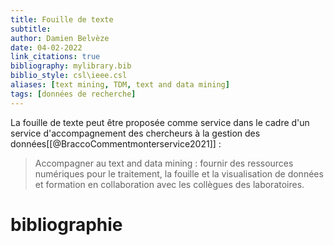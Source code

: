```yaml
---
title: Fouille de texte
subtitle:
author: Damien Belvèze
date: 04-02-2022
link_citations: true
bibliography: mylibrary.bib
biblio_style: csl\ieee.csl
aliases: [text mining, TDM, text and data mining]
tags: [données de recherche]
---
```


La fouille de texte peut être proposée comme service dans le cadre d'un service d'accompagnement des chercheurs à la gestion des données[[@BraccoCommentmonterservice2021]] :

>Accompagner au text and data mining : fournir des ressources numériques pour le traitement, la fouille et la visualisation de données et formation en collaboration avec les collègues des laboratoires.






# bibliographie

